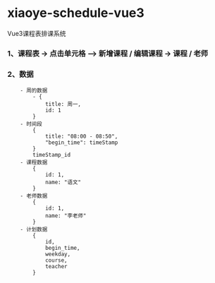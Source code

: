 # xiaoye-schedule-vue3
Vue3课程表排课系统

### 1、课程表 -> 点击单元格 —> 新增课程 / 编辑课程 -> 课程 / 老师

### 2、数据
```
    - 周的数据
        - {
            title: 周一,
            id: 1
        }
    - 时间段
        {
            title: "08:00 - 08:50",
            "begin_time": timeStamp
        }
        timeStamp_id
    - 课程数据
        {
            id: 1,
            name: "语文"
        }
    - 老师数据
        {
            id: 1,
            name: "李老师"
        }
    - 计划数据
        {
            id,
            begin_time,
            weekday,
            course,
            teacher
        }
```

